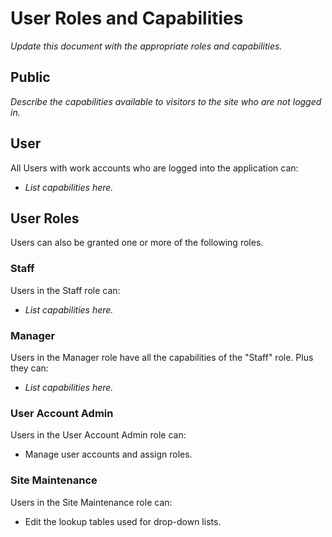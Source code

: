 ﻿# User Roles and Capabilities

*Update this document with the appropriate roles and capabilities.*

## Public

*Describe the capabilities available to visitors to the site who are not logged in.*

## User

All Users with work accounts who are logged into the application can:

* *List capabilities here.*

## User Roles

Users can also be granted one or more of the following roles.

### Staff

Users in the Staff role can:

* *List capabilities here.*

### Manager

Users in the Manager role have all the capabilities of the "Staff" role. Plus they can:

* *List capabilities here.*

### User Account Admin

Users in the User Account Admin role can:

* Manage user accounts and assign roles.

### Site Maintenance

Users in the Site Maintenance role can:

* Edit the lookup tables used for drop-down lists.
